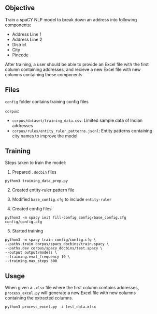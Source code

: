 ## Objective
Train a spaCY NLP model to break down an address into following components:
- Address Line 1
- Address Line 2
- District
- City
- Pincode

After training, a user should be able to provide an Excel file with the first column containing addresses, and recieve a new Excel file with new columns containing these components.

## Files
`config` folder contains training config files

`corpus`:
- `corpus/dataset/training_data.csv`: Limited sample data of Indian addresses
- `corpus/rules/entity_ruler_patterns.jsonl`: Entity patterns containing city names to improve the model


## Training

Steps taken to train the model:

1. Prepared `.docbin` files
```shell
python3 training_data_prep.py
```

2. Created entity-ruler pattern file

3. Modified `base_config.cfg` to include `entity-ruler`

4. Created config files
```shell
python3 -m spacy init fill-config config/base_config.cfg config/config.cfg
```

5. Started training
```shell
python3 -m spacy train config/config.cfg \
--paths.train corpus/spacy_docbins/train.spacy \
--paths.dev corpus/spacy_docbins/test.spacy \
--output output/models \
--training.eval_frequency 10 \
--training.max_steps 300
```


## Usage

When given a `.xlsx` file where the first column contains addresses, `process_excel.py` will generate a new Excel file with new columns containing the extracted columns.

```shell
python3 process_excel.py -i test_data.xlsx
```